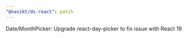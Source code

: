 ```yaml
---
"@navikt/ds-react": patch
---
```


Date/MonthPicker: Upgrade react-day-picker to fix issue with React 19
